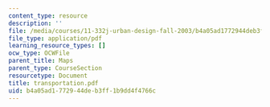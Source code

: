 ```yaml
---
content_type: resource
description: ''
file: /media/courses/11-332j-urban-design-fall-2003/b4a05ad1772944deb3ff1b9dd4f4766c_transportation.pdf
file_type: application/pdf
learning_resource_types: []
ocw_type: OCWFile
parent_title: Maps
parent_type: CourseSection
resourcetype: Document
title: transportation.pdf
uid: b4a05ad1-7729-44de-b3ff-1b9dd4f4766c
---
```

